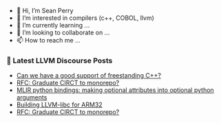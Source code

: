 - 👋 Hi, I’m Sean Perry
- 👀 I’m interested in compilers (c++, COBOL, llvm)
- 🌱 I’m currently learning ...
- 💞️ I’m looking to collaborate on ...
- 📫 How to reach me ...

<!---
s66perry/s66perry is a ✨ special ✨ repository because its `README.md` (this file) appears on your GitHub profile.
You can click the Preview link to take a look at your changes.
--->
### 📕 Latest LLVM Discourse Posts

<!-- DISCOURSE-LLVM:START -->
- [Can we have a good support of freestanding C++?](https://discourse.llvm.org/t/can-we-have-a-good-support-of-freestanding-c/60356#post_2)
- [RFC: Graduate CIRCT to monorepo?](https://discourse.llvm.org/t/rfc-graduate-circt-to-monorepo/61890?page=4#post_68)
- [MLIR python bindings: making optional attributes into optional python arguments](https://discourse.llvm.org/t/mlir-python-bindings-making-optional-attributes-into-optional-python-arguments/62050#post_8)
- [Building LLVM-libc for ARM32](https://discourse.llvm.org/t/building-llvm-libc-for-arm32/62092#post_7)
- [RFC: Graduate CIRCT to monorepo?](https://discourse.llvm.org/t/rfc-graduate-circt-to-monorepo/61890?page=4#post_67)
<!-- DISCOURSE-LLVM:END -->
